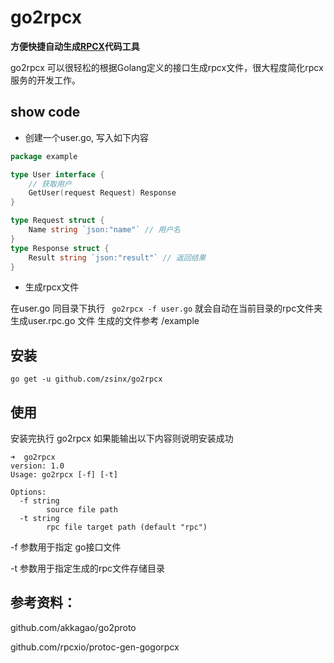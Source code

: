 # go2rpcx


**方便快捷自动生成[RPCX](https://rpcx.io/)代码工具**

go2rpcx 可以很轻松的根据Golang定义的接口生成rpcx文件，很大程度简化rpcx服务的开发工作。

## show code

- 创建一个user.go, 写入如下内容

```go
package example

type User interface {
	// 获取用户
	GetUser(request Request) Response
}

type Request struct {
	Name string `json:"name"` // 用户名
}
type Response struct {
	Result string `json:"result"` // 返回结果
}
```

- 生成rpcx文件

在user.go 同目录下执行  ` go2rpcx -f user.go` 就会自动在当前目录的rpc文件夹生成user.rpc.go 文件
生成的文件参考 /example

## 安装

```shell
go get -u github.com/zsinx/go2rpcx
```

## 使用

安装完执行 go2rpcx  如果能输出以下内容则说明安装成功

```shell
➜  go2rpcx
version: 1.0
Usage: go2rpcx [-f] [-t]

Options:
  -f string
        source file path
  -t string
        rpc file target path (default "rpc")
```

-f 参数用于指定 go接口文件

-t 参数用于指定生成的rpc文件存储目录

## 参考资料：

github.com/akkagao/go2proto

github.com/rpcxio/protoc-gen-gogorpcx
